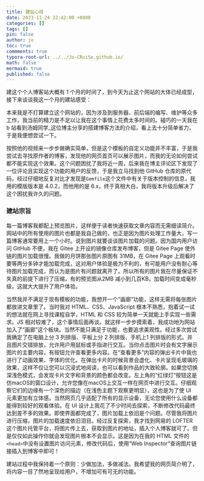 ```yaml
---
title: 建站心得
date: 2023-11-24 22:42:00 +0800
categories: []
tags: []
pin: false
author: jo
toc: true
commments: true
typora-root-url: ../../Jo-CRuiSe.github.io/
math: false
mermaid: true
published: false
---
```


建这个个人博客站大概有 1 个月的时间了，到今天为止这个网站的大体已经成型，接下来谈谈我这一个月的建站感受：

本来我是不打算建立这个网站的，因为涉及到服务器、前后端的编写、维护等众多工作，我当前的精力是不足以让我在这个事情上花费太多时间的。碰巧的一天我在 b 站看到汤姆同学_这位博主分享的搭建博客方法的介绍，看上去十分简单省力，于是我便想尝试一下。

按照他的视频来一步步做确实简单，但是这个模板的自定义功能并不丰富，于是我尝试去寻找原作者的博客，发现他的网页首页可以展示图片，而我的无论如何尝试都不能实现这个效果。这个问题困扰了我将近一周，后来我在博主评论区下发现了一位评论且实现这个功能的用户的反馈，于是我立马找到他 GitHub 仓库的原代码，经过仔细地反复对比才发现是`Gemfile`这个文件中有关于版本控制的信息，我用的模版版本是 4.0.2，而他用的是 6.x，终于真相大白，我将版本升级后解决了这个困扰我许久的问题。

### 建站宗旨

每一篇博客我都配上预览图片，这样便于读者快速获取文章内容而无需细读简介。网站中的所有使用的图片也都是我自己做的，也正是因为图片处理工作量大，写一篇博客通常要用上一个小时。说到图片就要谈谈图片加载的问题。因为国内用户访问 GitHub 不便，我在 Gitee 上开设的镜像仓库发布博客，但是 Gitee Page 使外链的图片加载很慢。我做的月饼那张图片原图有 31MB，在 Gitee Page 上观看时要等两分多钟才能加载完成，这对用户体验是极为不利的，有可能用户没有耐心等待图片加载完成，而认为是图片有问题就离开了。所以所有的图片我在尽量保证不失真的前提下进行了压缩，有的预览图从2MB 减小到几百KB，加载时间变成毫秒级，这就大大提升了用户体验。

当然我并不满足于现有模板的功能，我想开一个”画廊“功能，这样无需将每张图片都放进文章里了。当时我对 HTML、CSS、JavaScript 根本不熟悉，抱着试一试的想法就在网上寻找课程自学，HTML 和 CSS 较为简单一天就能上手实现一些需求。JS 相对较难了，这个事情后面再谈。就这样一步步摸索着，我成功地为网站加入了“画廊”这个板块。当然不能只满足于功能，也要追求美观性。经过多次尝试我确定了在电脑上分 3 列排版、平板上分 2 列排版、手机上1 列排版的形式。并且图片交错排放，允许用户用鼠标或手指进行交互。当你点击图片时会有文字展示图片的主要内容，有按钮允许查看更多内容。在“查看更多”内容的弹出卡片中我也进行了动画效果、字体的优化。在弹出卡片的时候背景会虚化、卡片呈现毛玻璃的效果，这样不仅让您可以沉浸式地阅读，也可以看到作品的大致轮廓。如果您切换深浅色模式，会发现卡片文字和背景的颜色都会改变。左上角的“红绿灯”按钮这是仿macOS的窗口设计，允许您像在macOS上交互一样在网页中进行交互。仔细观察它们的边缘有一个深色的描边（在浅色主题下观察更明显），这也是为了使 UI 元素更加有立体感。当然网页几乎适配了所有的显示设备，无论您使用什么设备都能得到较好的观看体验。在 UI 设计上我花了不少时间去探索，不断修改代码最终达到差不多的效果。即使界面都完成了，图片加载上依旧是个问题。尽管我将图片进行压缩，图片的加载速度依旧泪目。经过反复探索，我才找到网易的 LOFTER 这个图片托管平台，将图片传上去，获取到图片的地址，插入个人博客就可了。但是仅仅如此操作你就会发现图片根本不会显示。这是因为在我的 HTML 文件的`<head>`中没有设置图片访问元素，修改代码后，使用“Web Inspector”查询图片链接插入到博客中即可！

建站过程中我保持着一个原则：少做加法，多做减法。我希望我的网页简介明了，将内容一目了然地呈现给用户，不增加可有可无的功能。